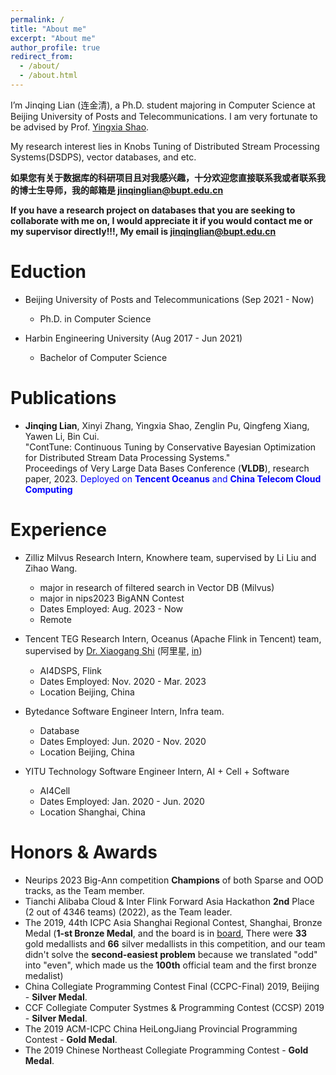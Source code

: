 ```yaml
---
permalink: /
title: "About me"
excerpt: "About me"
author_profile: true
redirect_from: 
  - /about/
  - /about.html
---
```


I’m Jinqing Lian (连金清), a Ph.D. student majoring in Computer Science at Beijing University of Posts and Telecommunications. 
I am very fortunate to be advised by Prof. [Yingxia Shao](https://shaoyx.github.io/). 

My research interest lies in Knobs Tuning of Distributed Stream Processing Systems(DSDPS), vector databases, and etc. 

**如果您有关于数据库的科研项目且对我感兴趣，十分欢迎您直接联系我或者联系我的博士生导师，我的邮箱是 jinqinglian@bupt.edu.cn**

**If you have a research project on databases that you are seeking to collaborate with me on, I would appreciate it if you would contact me or my supervisor directly!!!, My email is jinqinglian@bupt.edu.cn**

Eduction
======
- Beijing University of Posts and Telecommunications (Sep 2021 - Now)
    - Ph.D. in Computer Science

- Harbin Engineering University (Aug 2017 - Jun 2021)
    - Bachelor of Computer Science

Publications
======
- **Jinqing Lian**, Xinyi Zhang, Yingxia Shao, Zenglin Pu, Qingfeng Xiang, Yawen Li, Bin Cui.  
"ContTune: Continuous Tuning by Conservative Bayesian Optimization for Distributed Stream Data Processing Systems."  
Proceedings of Very Large Data Bases Conference (**VLDB**), research paper, 2023. <font color=Blue>Deployed on **Tencent Oceanus** and **China Telecom Cloud Computing**</font>

Experience
======
- Zilliz Milvus Research Intern, Knowhere team, supervised by Li Liu and Zihao Wang.
    - major in research of filtered search in Vector DB (Milvus)
    - major in nips2023 BigANN Contest
    - Dates Employed: Aug. 2023 - Now
    - Remote

- Tencent TEG Research Intern, Oceanus (Apache Flink in Tencent) team, supervised by [Dr. Xiaogang Shi](https://scholar.google.com/citations?user=W_N7_3cAAAAJ&hl=zh-CN&oi=ao) (阿里星, [in](https://www.linkedin.com/in/xiaogang-shi-8467a9a8/?originalSubdomain=cn))
    - AI4DSPS, Flink
    - Dates Employed: Nov. 2020 - Mar. 2023
    - Location Beijing, China

- Bytedance Software Engineer Intern, Infra team.
    - Database
    - Dates Employed: Jun. 2020 - Nov. 2020
    - Location Beijing, China

- YITU Technology Software Engineer Intern, AI + Cell + Software
    - AI4Cell
    - Dates Employed: Jan. 2020 - Jun. 2020
    - Location Shanghai, China

Honors & Awards
======
- Neurips 2023 Big-Ann competition **Champions** of both Sparse and OOD tracks, as the Team member.
- Tianchi Alibaba Cloud & Inter Flink Forward Asia Hackathon **2nd** Place (2 out of 4346 teams) (2022), as the Team leader.
- The 2019, 44th ICPC Asia Shanghai Regional Contest, Shanghai, Bronze Medal (**1-st Bronze Medal**, and the board is in [board](https://acm.sdut.edu.cn/acmss/icpc/2019/shanghai/index.html), There were **33** gold medallists and **66** silver medallists in this competition, and our team didn't solve the **second-easiest problem** because we translated "odd" into "even", which made us the **100th** official team and the first bronze medalist)
- China Collegiate Programming Contest Final (CCPC-Final) 2019, Beijing - **Silver Medal**.
- CCF Collegiate Computer Systmes & Programming Contest (CCSP) 2019 - **Silver Medal**.
- The 2019 ACM-ICPC China HeiLongJiang Provincial Programming Contest - **Gold Medal**.
- The 2019 Chinese Northeast Collegiate Programming Contest - **Gold Medal**.
  
